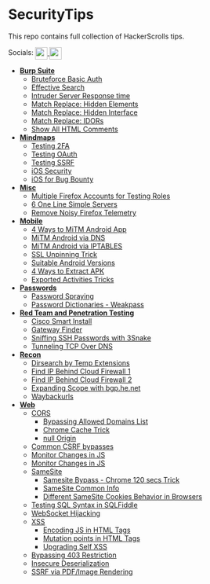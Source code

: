 # SecurityTips 

This repo contains full collection of HackerScrolls tips.

Socials: <a href="https://twitter.com/hackerscrolls" target="_blank">
<img src="https://raw.githubusercontent.com/hackerscrolls/SecurityTips/master/.images/twitter.png" align="center" width="25" />
</a>
<a href="https://t.me/hackerscrolls" target="_blank">
<img src="https://raw.githubusercontent.com/hackerscrolls/SecurityTips/master/.images/telegram.png" align="center" width="25" />
</a>


- **[Burp Suite](https://github.com/hackerscrolls/SecurityTips/tree/master/BurpSuite)**
  - [Bruteforce Basic Auth](https://github.com/hackerscrolls/SecurityTips/blob/master/BurpSuite/Basic_Auth_BruteForce.png)
  - [Effective Search](https://github.com/hackerscrolls/SecurityTips/blob/master/BurpSuite/Effective_Search_In_Burp.png)
  - [Intruder Server Response time](https://github.com/hackerscrolls/SecurityTips/blob/master/BurpSuite/Intruder_Server_Response_Time.png)
  - [Match Replace: Hidden Elements](https://github.com/hackerscrolls/SecurityTips/blob/master/BurpSuite/Proxy_Show_Hidden_Match_Replace_1.png)
  - [Match Replace: Hidden Interface](https://github.com/hackerscrolls/SecurityTips/blob/master/BurpSuite/Proxy_Show_Hidden_Match_Replace_2.png)
  - [Match Replace: IDORs](https://github.com/hackerscrolls/SecurityTips/blob/master/BurpSuite/Proxy_Show_Hidden_Match_Replace_3.png)
  - [Show All HTML Comments](https://github.com/hackerscrolls/SecurityTips/blob/master/BurpSuite/Target_Show_All_HTML_Comments.png)
- **[Mindmaps](https://github.com/hackerscrolls/SecurityTips/tree/master/MindMaps)**
  - [Testing 2FA](https://github.com/hackerscrolls/SecurityTips/blob/master/MindMaps/2FA_bugs.png)
  - [Testing OAuth](https://github.com/hackerscrolls/SecurityTips/blob/master/MindMaps/OAuth_bugs.png)
  - [Testing SSRF](https://github.com/hackerscrolls/SecurityTips/blob/master/MindMaps/SSRF.png)
  - [iOS Security](https://github.com/hackerscrolls/SecurityTips/blob/master/MindMaps/iOS_Security.jpg)
  - [iOS for Bug Bounty](https://github.com/hackerscrolls/SecurityTips/blob/master/MindMaps/iOS_for_BugBounty.jpg)
- **[Misc](https://github.com/hackerscrolls/SecurityTips/tree/master/Misc)**
  - [Multiple Firefox Accounts for Testing Roles](https://github.com/hackerscrolls/SecurityTips/tree/master/Misc/Multiple_Firefox_Accounts.jpg)
  - [6 One Line Simple Servers](https://github.com/hackerscrolls/SecurityTips/tree/master/Misc/One_Line_Simple_Servers.jpg)
  - [Remove Noisy Firefox Telemetry](https://github.com/hackerscrolls/SecurityTips/tree/master/Misc/Remove_Firefox_Telemetry.jpg)
- **[Mobile](https://github.com/hackerscrolls/SecurityTips/tree/master/Mobile)**
  - [4 Ways to MiTM Android App](https://github.com/hackerscrolls/SecurityTips/tree/master/Mobile/Mitm/MiTM_Android_App_4_Ways.png)
  - [MiTM Android via DNS](https://github.com/hackerscrolls/SecurityTips/tree/master/Mobile/Mitm/MiTM_Android_App_DNS.png)
  - [MiTM Android via IPTABLES](https://github.com/hackerscrolls/SecurityTips/tree/master/Mobile/Mitm/MiTM_Android_App_IPTABLES.png)
  - [SSL Unpinning Trick](https://github.com/hackerscrolls/SecurityTips/tree/master/Mobile/Mitm/SSL_Unpinning_Case.png)
  - [Suitable Android Versions](https://github.com/hackerscrolls/SecurityTips/tree/master/Mobile/Android_Versions.png)
  - [4 Ways to Extract APK](https://github.com/hackerscrolls/SecurityTips/tree/master/Mobile/How_To_Extract_APK.png)
  - [Exported Activities Tricks](https://github.com/hackerscrolls/SecurityTips/tree/master/Mobile/Сheck_Exported_Activities.jpg)
- **[Passwords](https://github.com/hackerscrolls/SecurityTips/tree/master/Passwords)**
  - [Password Spraying](https://github.com/hackerscrolls/SecurityTips/tree/master/Passwords/Password_Spraying.jpg)
  - [Password Dictionaries - Weakpass](https://github.com/hackerscrolls/SecurityTips/tree/master/Passwords/Passwords_Weakpass.jpg)
- **[Red Team and Penetration Testing](https://github.com/hackerscrolls/SecurityTips/tree/master/Pentest.Redteam)**
  - [Cisco Smart Install](https://github.com/hackerscrolls/SecurityTips/tree/master/Pentest.Redteam/Cisco_Smart_Install.jpg)
  - [Gateway Finder](https://github.com/hackerscrolls/SecurityTips/tree/master/Pentest.Redteam/Gateway_Finder.jpg)
  - [Sniffing SSH Passwords with 3Snake](https://github.com/hackerscrolls/SecurityTips/tree/master/Pentest.Redteam/Sniffing_SSH_Passwords_3Snake.jpg)
  - [Tunneling TCP Over DNS](https://github.com/hackerscrolls/SecurityTips/tree/master/Pentest.Redteam/Tunneling_Over_DNS.jpg)
- **[Recon](https://github.com/hackerscrolls/SecurityTips/tree/master/Recon)**
  - [Dirsearch by Temp Extensions](https://github.com/hackerscrolls/SecurityTips/tree/master/Recon/Dirsearch_Like_A_Pro.jpg)
  - [Find IP Behind Cloud Firewall 1](https://github.com/hackerscrolls/SecurityTips/tree/master/Recon/Find_IP_behind_cloud_Firewall_1.png)
  - [Find IP Behind Cloud Firewall 2](https://github.com/hackerscrolls/SecurityTips/tree/master/Recon/Find_IP_behind_cloud_Firewall_2.png)
  - [Expanding Scope with bgp.he.net](https://github.com/hackerscrolls/SecurityTips/tree/master/Recon/Recon_BGP.HE.NET.jpg)
  - [Waybackurls](https://github.com/hackerscrolls/SecurityTips/tree/master/Recon/WayBackURLs.jpg)
- **[Web](https://github.com/hackerscrolls/SecurityTips/tree/master/Web)**
  - [CORS](https://github.com/hackerscrolls/SecurityTips/tree/master/Web/CORS)
    - [Bypassing Allowed Domains List](https://github.com/hackerscrolls/SecurityTips/tree/master/Web/CORS/Breaking_CORS_Bypass_Allow_List.jpg)
    - [Chrome Cache Trick](https://github.com/hackerscrolls/SecurityTips/tree/master/Web/CORS/Breaking_CORS_Chrome_Cache.png)
    - [null Origin](https://github.com/hackerscrolls/SecurityTips/tree/master/Web/CORS/Breaking_CORS_null_Origin.jpg)
  - [Common CSRF bypasses](https://github.com/hackerscrolls/SecurityTips/tree/master/Web/CSRF/Common_CSRF_Bypasses.jpg)
  - [Monitor Changes in JS](https://github.com/hackerscrolls/SecurityTips/tree/master/Web/JavaScript/Monitor_Changes_In_JS_1.jpg)
  - [Monitor Changes in JS](https://github.com/hackerscrolls/SecurityTips/tree/master/Web/JavaScript/Monitor_Changes_In_JS_2.jpg)
  - [SameSite](https://github.com/hackerscrolls/SecurityTips/tree/master/Web/Samesite)
    - [Samesite Bypass - Chrome 120 secs Trick](https://github.com/hackerscrolls/SecurityTips/tree/master/Web/Samesite/Bypassing_Samesite_120_secs.jpg)
    - [SameSite Common Info](https://github.com/hackerscrolls/SecurityTips/tree/master/Web/Samesite/Samesite_Common_Info.jpg)
    - [Different SameSite Cookies Behavior in Browsers](https://github.com/hackerscrolls/SecurityTips/tree/master/Web/Samesite/Samesite_Different_Cookies_Behavior.jpg)
  - [Testing SQL Syntax in SQLFiddle](https://github.com/hackerscrolls/SecurityTips/tree/master/Web/JavaScript/Samesite)
  - [WebSocket Hijacking](https://github.com/hackerscrolls/SecurityTips/tree/master/Web/WebSockets/Websocket_Hijacking.jpg)
  - [XSS](https://github.com/hackerscrolls/SecurityTips/tree/master/Web/XSS)
    - [Encoding JS in HTML Tags](https://github.com/hackerscrolls/SecurityTips/tree/master/Web/XSS/Encodings_JS_XSS.jpg)
    - [Mutation points in HTML Tags](https://github.com/hackerscrolls/SecurityTips/tree/master/Web/XSS/Mutation_Points_HTML_XSS.jpg)
    - [Upgrading Self XSS](https://github.com/hackerscrolls/SecurityTips/tree/master/Web/XSS/Upgrading_Self_XSS.jpg)
  - [Bypassing 403 Restriction](https://github.com/hackerscrolls/SecurityTips/tree/master/Web/Bypass_403_Top_4.jpg)
  - [Insecure Deserialization](https://github.com/hackerscrolls/SecurityTips/tree/master/Web/Insecure_Deserialization.jpg)
  - [SSRF via PDF/Image Rendering](https://github.com/hackerscrolls/SecurityTips/tree/master/Web/Rendrer_PDF_Generators_SSRF.jpg)
